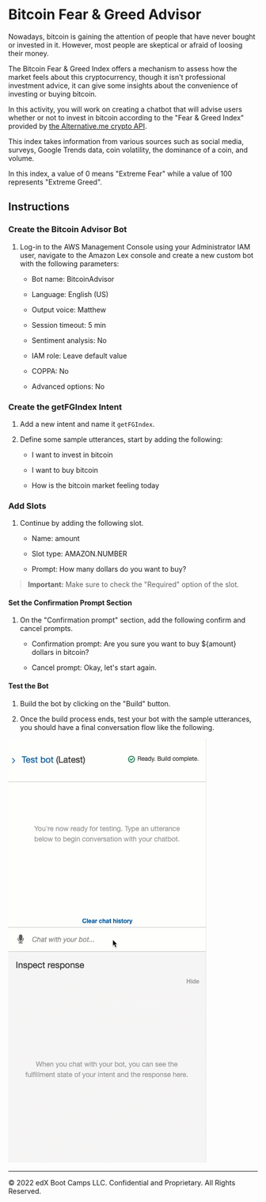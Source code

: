 # Bitcoin Fear & Greed Advisor

Nowadays, bitcoin is gaining the attention of people that have never bought or invested in it. However, most people are skeptical or afraid of loosing their money.

The Bitcoin Fear & Greed Index offers a mechanism to assess how the market feels about this cryptocurrency, though it isn't professional investment advice, it can give some insights about the convenience of investing or buying bitcoin.

In this activity, you will work on creating a chatbot that will advise users whether or not to invest in bitcoin according to the "Fear & Greed Index" provided by [the Alternative.me crypto API](https://alternative.me/crypto/fear-and-greed-index/).

This index takes information from various sources such as social media, surveys, Google Trends data, coin volatility, the dominance of a coin, and volume.

In this index, a value of 0 means "Extreme Fear" while a value of 100 represents "Extreme Greed".

## Instructions

### Create the Bitcoin Advisor Bot

1. Log-in to the AWS Management Console using your Administrator IAM user, navigate to the Amazon Lex console and create a new custom bot with the following parameters:

    * Bot name: BitcoinAdvisor

    * Language: English (US)

    * Output voice: Matthew

    * Session timeout: 5 min

    * Sentiment analysis: No

    * IAM role: Leave default value

    * COPPA: No

    * Advanced options: No

### Create the getFGIndex Intent

1. Add a new intent and name it `getFGIndex`.

2. Define some sample utterances, start by adding the following:

    * I want to invest in bitcoin

    * I want to buy bitcoin

    * How is the bitcoin market feeling today

### Add Slots

1. Continue by adding the following slot.

    * Name: amount

    * Slot type: AMAZON.NUMBER

    * Prompt: How many dollars do you want to buy?

> **Important:** Make sure to check the "Required" option of the slot.

#### Set the Confirmation Prompt Section

1. On the "Confirmation prompt" section, add the following confirm and cancel prompts.

    * Confirmation prompt: Are you sure you want to buy ${amount} dollars in bitcoin?

    * Cancel prompt: Okay, let's start again.

#### Test the Bot

1. Build the bot by clicking on the "Build" button.

2. Once the build process ends, test your bot with the sample utterances, you should have a final conversation flow like the following.

![Testing the bot](Images/15-1-testing-bot.gif)

---
© 2022 edX Boot Camps LLC. Confidential and Proprietary. All Rights Reserved.
